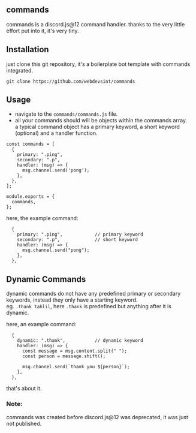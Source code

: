 ## commands
commands is a discord.js@12 command handler.
thanks to the very little effort put into it, it's very tiny.

## Installation
just clone this git repository, it's a boilerplate bot template with commands integrated.
```
git clone https://github.com/webdevsint/commands
```

## Usage
- navigate to the `commands/commands.js` file. <br>
- all your commands should will be objects within the commands array. <br>
a typical command object has a primary keyword, a short keyword (optional) and a handler function. 

```
const commands = [
  {
    primary: ".ping",
    secondary: ".p",
    handler: (msg) => {
      msg.channel.send('pong');
    },
  },
];

module.exports = {
  commands,
};
```
here, the example command:

```
  {
    primary: ".ping",            // primary keyword
    secondary: ".p",             // short keyword
    handler: (msg) => {
      msg.channel.send("pong");
    },
  },
```
## Dynamic Commands
dynamic commands do not have any predefined primary or secondary keywords, instead they only have a starting keyword. <br>
eg. `.thank tahlil`, here `.thank` is predefined but anything after it is dynamic.

here, an example command:

```
  {
    dynamic: ".thank",           // dynamic keyword
    handler: (msg) => {
      const message = msg.content.split(" ");
      const person = message.shift();
      
      msg.channel.send(`thank you ${person}`);
    },
  },
```

that's about it.

### Note: 
commands was created before discord.js@12 was deprecated, it was just not published.

